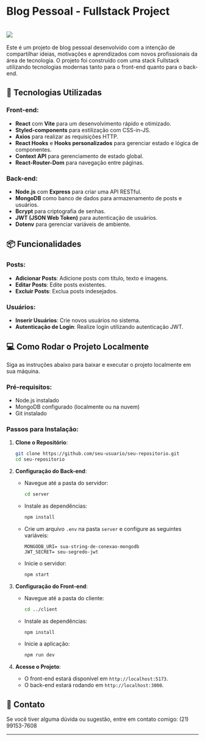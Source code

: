 
<h1>Blog Pessoal - Fullstack Project</h1>
<br>
<img src="https://github.com/user-attachments/assets/e1925461-fb9a-414a-915d-51a2025ec0ec" />
<br><br>
Este é um projeto de blog pessoal desenvolvido com a intenção de compartilhar ideias, motivações e aprendizados com novos profissionais da área de tecnologia. O projeto foi construído com uma stack Fullstack utilizando tecnologias modernas tanto para o front-end quanto para o back-end.

## 🚀 Tecnologias Utilizadas

### Front-end:
- **React** com **Vite** para um desenvolvimento rápido e otimizado.
- **Styled-components** para estilização com CSS-in-JS.
- **Axios** para realizar as requisições HTTP.
- **React Hooks** e **Hooks personalizados** para gerenciar estado e lógica de componentes.
- **Context API** para gerenciamento de estado global.
- **React-Router-Dom** para navegação entre páginas.

### Back-end:
- **Node.js** com **Express** para criar uma API RESTful.
- **MongoDB** como banco de dados para armazenamento de posts e usuários.
- **Bcrypt** para criptografia de senhas.
- **JWT (JSON Web Token)** para autenticação de usuários.
- **Dotenv** para gerenciar variáveis de ambiente.

## 📦 Funcionalidades

### Posts:
- **Adicionar Posts**: Adicione posts com título, texto e imagens.
- **Editar Posts**: Edite posts existentes.
- **Excluir Posts**: Exclua posts indesejados.

### Usuários:
- **Inserir Usuários**: Crie novos usuários no sistema.
- **Autenticação de Login**: Realize login utilizando autenticação JWT.

## 💻 Como Rodar o Projeto Localmente

Siga as instruções abaixo para baixar e executar o projeto localmente em sua máquina.

### Pré-requisitos:
- Node.js instalado
- MongoDB configurado (localmente ou na nuvem)
- Git instalado

### Passos para Instalação:

1. **Clone o Repositório**:
   ```bash
   git clone https://github.com/seu-usuario/seu-repositorio.git
   cd seu-repositorio
   ```

2. **Configuração do Back-end**:
   - Navegue até a pasta do servidor:
     ```bash
     cd server
     ```
   - Instale as dependências:
     ```bash
     npm install
     ```
   - Crie um arquivo `.env` na pasta `server` e configure as seguintes variáveis:
     ```env
     MONGODB_URI= sua-string-de-conexao-mongodb
     JWT_SECRET= seu-segredo-jwt
     ```
   - Inicie o servidor:
     ```bash
     npm start
     ```

3. **Configuração do Front-end**:
   - Navegue até a pasta do cliente:
     ```bash
     cd ../client
     ```
   - Instale as dependências:
     ```bash
     npm install
     ```
   - Inicie a aplicação:
     ```bash
     npm run dev
     ```

4. **Acesse o Projeto**:
   - O front-end estará disponível em `http://localhost:5173`.
   - O back-end estará rodando em `http://localhost:3000`.

## 📧 Contato

Se você tiver alguma dúvida ou sugestão, entre em contato comigo: (21) 99153-7608

---
